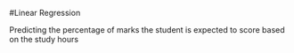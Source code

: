 #Linear Regression

Predicting the percentage of marks the student is expected to score based on the study hours
